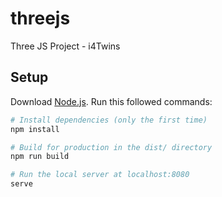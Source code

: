 # threejs
Three JS Project - i4Twins

## Setup
Download [Node.js](https://nodejs.org/en/download/).
Run this followed commands:

``` bash
# Install dependencies (only the first time)
npm install

# Build for production in the dist/ directory
npm run build

# Run the local server at localhost:8080
serve
```
